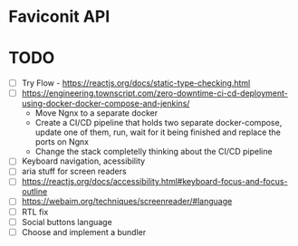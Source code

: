 # Faviconit API


# TODO

- [ ] Try Flow - https://reactjs.org/docs/static-type-checking.html
- [ ] https://engineering.townscript.com/zero-downtime-ci-cd-deployment-using-docker-docker-compose-and-jenkins/
    - Move Ngnx to a separate docker
    - Create a CI/CD pipeline that holds two separate docker-compose, update one of them, run, wait for it being finished and replace the ports on Ngnx
    - Change the stack completelly thinking about the CI/CD pipeline
- [ ] Keyboard navigation, acessibility
- [ ] aria stuff for screen readers
- [ ] https://reactjs.org/docs/accessibility.html#keyboard-focus-and-focus-outline
- [ ] https://webaim.org/techniques/screenreader/#language
- [ ] RTL fix
- [ ] Social buttons language
- [ ] Choose and implement a bundler
